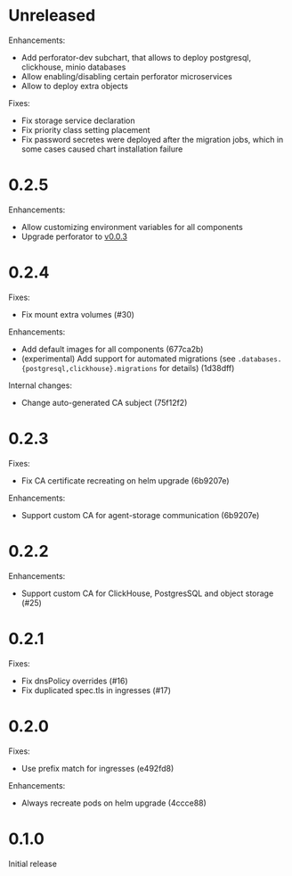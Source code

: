 <!--
IMPORTANT: read this when updating release notes.

Here is the format used:

```
# Version/Unreleased

Fixes:

+ Description (PR or commit[1])

Enhancements:

+ Description (PR or commit)

Internal changes:

+ Description (PR or commit)
```

1: If you are sending patch to GitHub, specify PR. Otherwise (if you are sending patch to internal monorepo), leave unset and then specify Git commit.
-->

# Unreleased

Enhancements:
+ Add perforator-dev subchart, that allows to deploy postgresql, clickhouse, minio databases
+ Allow enabling/disabling certain perforator microservices
+ Allow to deploy extra objects

Fixes:
+ Fix storage service declaration
+ Fix priority class setting placement
+ Fix password secretes were deployed after the migration jobs, which in some cases caused chart installation failure

# 0.2.5

Enhancements:
+ Allow customizing environment variables for all components
+ Upgrade perforator to [v0.0.3](https://github.com/yandex/perforator/releases/tag/v0.0.3)

# 0.2.4

Fixes:
+ Fix mount extra volumes (#30)

Enhancements:
+ Add default images for all components (677ca2b)
+ (experimental) Add support for automated migrations (see `.databases.{postgresql,clickhouse}.migrations` for details) (1d38dff)

Internal changes:
+ Change auto-generated CA subject (75f12f2)

# 0.2.3

Fixes:
+ Fix CA certificate recreating on helm upgrade (6b9207e)

Enhancements:
+ Support custom CA for agent-storage communication (6b9207e)

# 0.2.2

Enhancements:
+ Support custom CA for ClickHouse, PostgresSQL and object storage (#25)

# 0.2.1

Fixes:
+ Fix dnsPolicy overrides (#16)
+ Fix duplicated spec.tls in ingresses (#17)

# 0.2.0

Fixes:
+ Use prefix match for ingresses (e492fd8)

Enhancements:
+ Always recreate pods on helm upgrade (4ccce88)

# 0.1.0

Initial release
